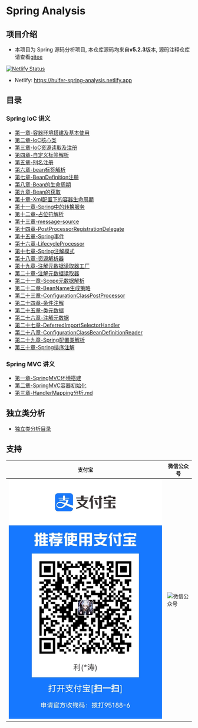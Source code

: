 # Spring Analysis 
## 项目介绍
- 本项目为 Spring 源码分析项目, 本仓库源码均来自**v5.2.3**版本, 源码注释仓库请查看[gitee](https://gitee.com/SourceHot/spring-framework-read)

[![Netlify Status](https://api.netlify.com/api/v1/badges/7d4d612b-0d73-47e7-a4bf-2c8e9da26bbb/deploy-status)](https://app.netlify.com/sites/huifer-spring-analysis/deploys)
- Netlify: https://huifer-spring-analysis.netlify.app
  
## 目录
### Spring IoC 讲义
- [第一章-容器环境搭建及基本使用](/book/ioc/docs/ch-01/第一章-容器环境搭建及基本使用.md)
- [第二章-IoC核心类](/book/ioc/docs/ch-02/第二章-IoC核心类.md)
- [第三章-IoC资源读取及注册](/book/ioc/docs/ch-03/第三章-IoC资源读取及注册.md)
- [第四章-自定义标签解析](/book/ioc/docs/ch-04/第四章-自定义标签解析.md)
- [第五章-别名注册](/book/ioc/docs/ch-05/第五章-别名注册.md)
- [第六章-bean标签解析](/book/ioc/docs/ch-06/第六章-bean标签解析.md)
- [第七章-BeanDefinition注册](/book/ioc/docs/ch-07/第七章-BeanDefinition注册.md)
- [第八章-Bean的生命周期](/book/ioc/docs/ch-08/第八章-Bean的生命周期.md)
- [第九章-Bean的获取](/book/ioc/docs/ch-09/第九章-Bean的获取.md)
- [第十章-Xml配置下的容器生命周期](/book/ioc/docs/ch-10/第十章-Xml配置下的容器生命周期.md)
- [第十一章-Spring中的转换服务](/book/ioc/docs/ch-11/第十一章-Spring中的转换服务.md)
- [第十二章-占位符解析](/book/ioc/docs/ch-12/第十二章-占位符解析.md)
- [第十三章-message-source](/book/ioc/docs/ch-13/第十三章-message-source.md)
- [第十四章-PostProcessorRegistrationDelegate](/book/ioc/docs/ch-14/第十四章-PostProcessorRegistrationDelegate.md)
- [第十五章-Spring事件](/book/ioc/docs/ch-15/第十五章-Spring事件.md)
- [第十六章-LifecycleProcessor](/book/ioc/docs/ch-16/第十六章-LifecycleProcessor.md)
- [第十七章-Spring注解模式](/book/ioc/docs/ch-17/第十七章-Spring注解模式.md)
- [第十八章-资源解析器](/book/ioc/docs/ch-18/第十八章-资源解析器.md)
- [第十九章-注解元数据读取器工厂](/book/ioc/docs/ch-19/第十九章-注解元数据读取器工厂.md)
- [第二十章-注解元数据读取器](/book/ioc/docs/ch-20/第二十章-注解元数据读取器.md)
- [第二十一章-Scope元数据解析](/book/ioc/docs/ch-21/第二十一章-Scope元数据解析.md)
- [第二十二章-BeanName生成策略](/book/ioc/docs/ch-22/第二十二章-BeanName生成策略.md)
- [第二十三章-ConfigurationClassPostProcessor](/book/ioc/docs/ch-23/第二十三章-ConfigurationClassPostProcessor.md)
- [第二十四章-条件注解](/book/ioc/docs/ch-24/第二十四章-条件注解.md)
- [第二十五章-类元数据](/book/ioc/docs/ch-25/第二十五章-类元数据.md)
- [第二十六章-注解元数据](/book/ioc/docs/ch-26/第二十六章-注解元数据.md)
- [第二十七章-DeferredImportSelectorHandler](/book/ioc/docs/ch-27/第二十七章-DeferredImportSelectorHandler.md)
- [第二十八章-ConfigurationClassBeanDefinitionReader](/book/ioc/docs/ch-28/第二十八章-ConfigurationClassBeanDefinitionReader.md)
- [第二十九章-Spring配置类解析](/book/ioc/docs/ch-29/第二十九章-Spring配置类解析.md)
- [第三十章-Spring排序注解](/book/ioc/docs/ch-30/第三十章-Spring排序注解.md)

### Spring MVC 讲义
- [第一章-SpringMVC环境搭建](/book/mvc/ch-01/ch-01-SpringMVC环境搭建.md)
- [第二章-SpringMVC容器初始化](/book/mvc/ch-02/ch-02-SpringMVC容器初始化.md)
- [第三章-HandlerMapping分析.md](/book/mvc/HandlerMapping/HandlerMapping分析.md)


## 独立类分析
- [独立类分析目录](独立类分析.md)



## 支持



| 支付宝  | 微信公众号 |
| ------  | ---------- |
| ![支付宝](image/B9DA7CEBD5A48F601E742B348C96260F.jpg) |     ![微信公众号](images/wei.png)            |

